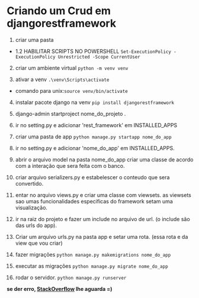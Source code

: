 # Criando um Crud em djangorestframework

1. criar uma pasta

- 1.2 HABILITAR SCRIPTS NO POWERSHELL
  `Set-ExecutionPolicy -ExecutionPolicy Unrestricted -Scope CurrentUser`

2. criar um ambiente virtual
   `python -m venv venv`

3. ativar a venv
   `.\venv\Scripts\activate`

- comando para unix:`source venv/bin/activate`

4. instalar pacote django na venv
   `pip install djangorestframework`

5. django-admin startproject nome_do_projeto .

6. ir no setting.py e adicionar 'rest_framework' em INSTALLED_APPS

7. criar uma pasta de app
   `python manage.py startapp nome_do_app`

8. ir no setting.py e adicionar 'nome_do_app' em INSTALLED_APPS.

9. abrir o arquivo model na pasta nome_do_app
   criar uma classe de acordo com a interação que sera feita com o banco.

10. criar arquivo serializers.py
    e estabelescer o conteudo que sera convertido.

11. entar no arquivo views.py e criar uma classe com viewsets.
    as viewsets sao umas funcionalidades especificas do framework
    setam uma visualização.

12. ir na raiz do projeto e fazer um include no arquivo de url. (o include são das urls do app).

13. Criar um arquivo urls.py na pasta app e setar uma rota. (essa rota e da view que vou criar)

14. fazer migrações
    `python manage.py makemigrations nome_do_app`

15. executar as migrações
    `python manage.py migrate nome_do_app`

16. rodar o servidor.
    `python manage.py runserver`



**se der erro, [StackOverflow](https://stackoverflow.com/) lhe aguarda =)**
